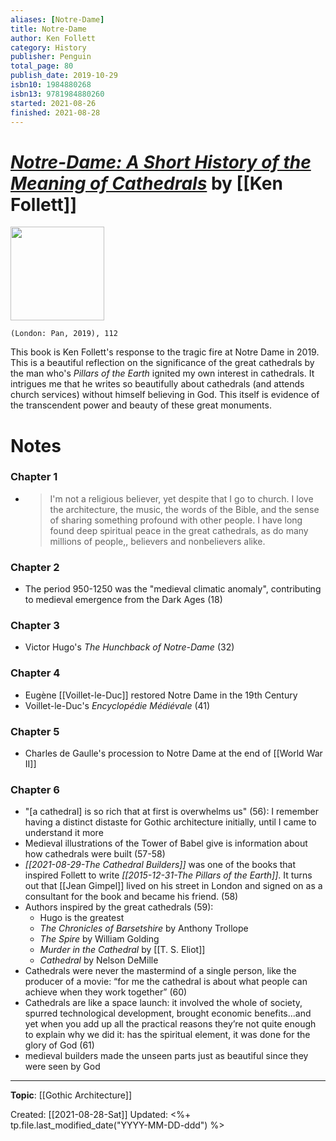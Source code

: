 ```yaml
---
aliases: [Notre-Dame]
title: Notre-Dame
author: Ken Follett
category: History
publisher: Penguin
total_page: 80
publish_date: 2019-10-29
isbn10: 1984880268
isbn13: 9781984880260
started: 2021-08-26
finished: 2021-08-28
---
```

# [*Notre-Dame: A Short History of the Meaning of Cathedrals*](https://www.panmacmillan.com/authors/ken-follett/notredame/9781529037647) by [[Ken Follett]]

<img src="https://ik.imagekit.io/panmac/tr:q-75,di-placeholder_portrait_aMjPtD9YZ.jpg,w-350,pr-true,bl/edition/9781529037647.jpg" width=150>

`(London: Pan, 2019), 112`

This book is Ken Follett's response to the tragic fire at Notre Dame in 2019. This is a beautiful reflection on the significance of the great cathedrals by the man who's *Pillars of the Earth* ignited my own interest in cathedrals. It intrigues me that he writes so beautifully about cathedrals (and attends church services) without himself believing in God. This itself is evidence of the transcendent power and beauty of these great monuments.

# Notes
### Chapter 1
- >I'm not a religious believer, yet despite that I go to church. I love the architecture, the music, the words of the Bible, and the sense of sharing something profound with other people. I have long found deep spiritual peace in the great cathedrals, as do many millions of people,, believers and nonbelievers alike.
  
### Chapter 2
- The period 950-1250 was the "medieval climatic anomaly", contributing to medieval emergence from the Dark Ages (18)
  
### Chapter 3
- Victor Hugo's *The Hunchback of Notre-Dame* (32)
  
### Chapter 4
- Eugène [[Voillet-le-Duc]] restored Notre Dame in the 19th Century
- Voillet-le-Duc's *Encyclopédie Médiévale* (41)
  
### Chapter 5
- Charles de Gaulle's procession to Notre Dame at the end of [[World War II]]
  
### Chapter 6
- "[a cathedral] is so rich that at first is overwhelms us" (56): I remember having a distinct distaste for Gothic architecture initially, until I came to understand it more
- Medieval illustrations of the Tower of Babel give is information about how cathedrals were built (57-58)
- *[[2021-08-29-The Cathedral Builders]]* was one of the books that inspired Follett to write *[[2015-12-31-The Pillars of the Earth]]*. It turns out that [[Jean Gimpel]] lived on his street in London and signed on as a consultant for the book and became his friend. (58)
- Authors inspired by the great cathedrals (59):
	- Hugo is the greatest
	- *The Chronicles of Barsetshire* by Anthony Trollope
	- *The Spire* by William Golding
	- *Murder in the Cathedral* by [[T. S. Eliot]]
	- *Cathedral* by Nelson DeMille
- Cathedrals were never the mastermind of a single person, like the producer of a movie: “for me the cathedral is about what people can achieve when they work together” (60)
- Cathedrals are like a space launch: it involved the whole of society, spurred technological development, brought economic benefits...and yet when you add up all the practical reasons they’re not quite enough to explain why we did it: has the spiritual element, it was done for the glory of God (61)
 - medieval builders made the unseen parts just as beautiful since they were seen by God  

---
**Topic**: [[Gothic Architecture]]

Created: [[2021-08-28-Sat]]
Updated: <%+ tp.file.last_modified_date("YYYY-MM-DD-ddd") %>
